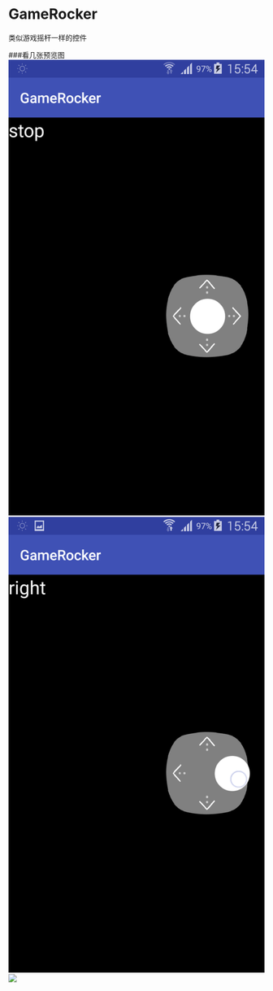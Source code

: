 # GameRocker
类似游戏摇杆一样的控件

###看几张预览图
![](http://github.com/JackieSCN/GameRocker/raw/master/NoticeImage/stop_state.png)
![](http://github.com/JackieSCN/GameRocker/raw/master/NoticeImage/direction_down.png)
![](http://github.com/JackieSCN/GameRocker/raw/master/NoticeImage/direction_right.png)
